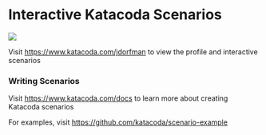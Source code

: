 # Interactive Katacoda Scenarios

[![](http://shields.katacoda.com/katacoda/jdorfman/count.svg)](https://www.katacoda.com/jdorfman "Get your profile on Katacoda.com")

Visit https://www.katacoda.com/jdorfman to view the profile and interactive scenarios

### Writing Scenarios
Visit https://www.katacoda.com/docs to learn more about creating Katacoda scenarios

For examples, visit https://github.com/katacoda/scenario-example
